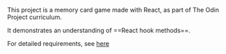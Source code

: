 This project is a memory card game made with React, as part of The Odin Project curriculum.

It demonstrates an understanding of ==React hook methods==.

For detailed requirements, see [here](https://www.theodinproject.com/lessons/node-path-javascript-memory-card)

